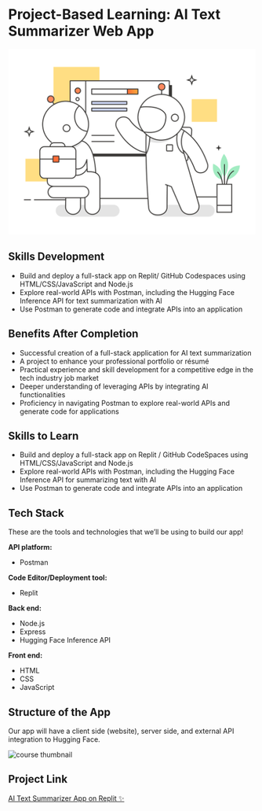 # Project-Based Learning: AI Text Summarizer Web App

![course thumbnail](public/images/learning.png)

## Skills Development

- Build and deploy a full-stack app on Replit/ GitHub Codespaces using HTML/CSS/JavaScript and Node.js
- Explore real-world APIs with Postman, including the Hugging Face Inference API for text summarization with AI
- Use Postman to generate code and integrate APIs into an application

## Benefits After Completion

- Successful creation of a full-stack application for AI text summarization
- A project to enhance your professional portfolio or résumé
- Practical experience and skill development for a competitive edge in the tech industry job market
- Deeper understanding of leveraging APIs by integrating AI functionalities
- Proficiency in navigating Postman to explore real-world APIs and generate code for applications

## Skills to Learn

- Build and deploy a full-stack app on Replit / GitHub CodeSpaces using HTML/CSS/JavaScript and Node.js
- Explore real-world APIs with Postman, including the Hugging Face Inference API for summarizing text with AI
- Use Postman to generate code and integrate APIs into an application

## Tech Stack

These are the tools and technologies that we’ll be using to build our app!

**API platform:**
- Postman

**Code Editor/Deployment tool:**
- Replit

**Back end:**
- Node.js
- Express
- Hugging Face Inference API

**Front end:**
- HTML
- CSS
- JavaScript

## Structure of the App

Our app will have a client side (website), server side, and external API integration to Hugging Face.

![course thumbnail](https://content.pstmn.io/3c537b22-4dbc-4fff-9e72-5a5c77050b66/aW1hZ2UgKDQyKS5wbmc=)

## Project Link

[AI Text Summarizer App on Replit ✨](https://9abcef6b-0ff5-47ac-a218-907254e62d26-00-4zxknx8b7kb.picard.replit.dev/)

